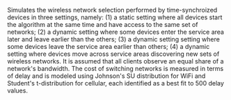 Simulates the wireless network selection performed by time-synchroized devices in three settings, namely: (1) a static setting where all devices start the algorithm at the same time and have access to the same set of networks; (2) a dynamic setting where some devices enter the service area later and leave earlier than the others; (3) a dynamic setting setting where some devices leave the service area earlier than others; (4) a dynamic setting where devices move across service areas discovering new sets of wireless networks. It is assumed that all clients observe an equal share of a network's bandwidth. The cost of switching networks is measured in terms of delay and is modeled using Johnson's SU distribution for WiFi and Student's t-distribution for cellular, each identified as a best fit to 500 delay values.
